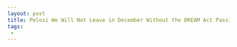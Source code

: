 ```yaml
---
layout: post
title: Pelosi We Will Not Leave in December Without the DREAM Act Passing
tags:
 -
---
```


